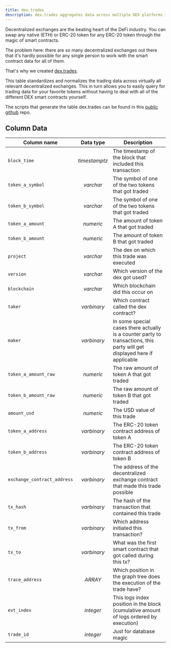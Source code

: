 ```yaml
---
title: dex.trades
description: dex.trades aggregates data across multiple DEX platforms into one simple table.
---
```


Decentralized exchanges are the beating heart of the DeFi industry. You can swap any native (ETH) or ERC-20 token for any ERC-20 token through the magic of smart contracts.

The problem here: there are so many decentralized exchanges out there that it's hardly possible for any single person to work with the smart contract data for all of them.

That's why we created [dex.trades](https://dune.com/spellbook#!/model/model.spellbook.dex_trades).

This table standardizes and normalizes the trading data across virtually all relevant decentralized exchanges. This in turn allows you to easily query for trading data for your favorite tokens without having to deal with all of the different DEX smart contracts yourself.

The scripts that generate the table dex.trades can be found in this [public github](https://github.com/duneanalytics/spellbook/tree/master/ethereum/dex) repo.

## Column Data

| Column name | Data type | Description |
| - | :-: | - |
| `block_time` | _timestamptz_ | The timestamp of the block that included this transaction |
| `token_a_symbol` | _varchar_ | The symbol of one of the two tokens that got traded |
| `token_b_symbol` | _varchar_ | The symbol of one of the two tokens that got traded |
| `token_a_amount` | _numeric_ | The amount of token A that got traded |
| `token_b_amount` | _numeric_ | The amount of token B that got traded |
| `project` | _varchar_ | The dex on which this trade was executed |
| `version` | _varchar_ | Which version of the dex got used? |
| `blockchain` | _varchar_ | Which blockchain did this occur on |
| `taker` | _varbinary_ | Which contract called the dex contract? |
| `maker` | _varbinary_ | In some special cases there actually is a counter party to transactions, this party will get displayed here if applicable |
| `token_a_amount_raw` | _numeric_ | The raw amount of token A that got traded |
| `token_b_amount_raw` | _numeric_ | The raw amount of token B that got traded |
| `amount_usd` | _numeric_ | The USD value of this trade |
| `token_a_address` | _varbinary_ | The ERC-20 token contract address of token A |
| `token_b_address` | _varbinary_ | The ERC-20 token contract address of token B |
| `exchange_contract_address` | _varbinary_ | The address of the decentralized exchange contract that made this trade possible |
| `tx_hash` | _varbinary_ | The hash of the transaction that contained this trade |
| `tx_from` | _varbinary_ | Which address initiated this transaction? |
| `tx_to` | _varbinary_ | What was the first smart contract that got called during this tx? |
| `trace_address` | _ARRAY_ | Which position in the graph tree does the execution of the trade have? |
| `evt_index` | _integer_ | This logs index position in the block (cumulative amount of logs ordered by execution) |
| `trade_id` | _integer_ | Just for database magic |
